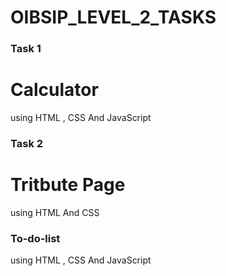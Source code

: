 # OIBSIP_LEVEL_2_TASKS
### Task 1
# Calculator
using HTML , CSS And JavaScript
### Task 2
# Tritbute Page
using HTML And CSS
### To-do-list
using HTML , CSS And JavaScript
